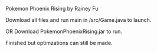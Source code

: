 Pokemon Phoenix Rising by Rainey Fu

Download all files and run main in /src/Game.java to launch.

OR Download PokemonPhoenixRising.jar to run.


Finished but optimzations can still be made.

